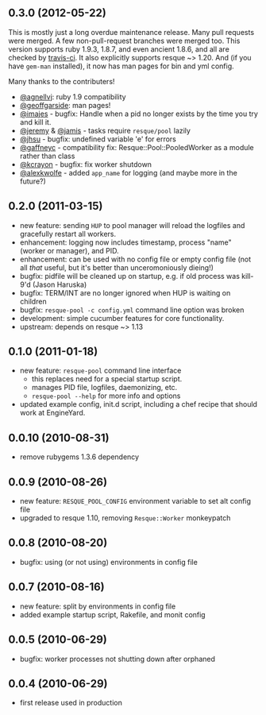 ## 0.3.0 (2012-05-22)

This is mostly just a long overdue maintenance release.  Many pull requests were
merged.  A few non-pull-request branches were merged too.  This version supports
ruby 1.9.3, 1.8.7, and even ancient 1.8.6, and all are checked by
[travis-ci](http://travis-ci.org/nevans/resque-pool).  It also explicitly
supports resque ~> 1.20.  And (if you have `gem-man` installed), it now has man
pages for bin and yml config.

Many thanks to the contributers!

 * [@agnellvj](https://github.com/agnellvj): ruby 1.9 compatibility
 * [@geoffgarside](https://github.com/geoffgarside): man pages!
 * [@imajes](https://github.com/imajes) - bugfix: Handle when a pid no longer
   exists by the time you try and kill it.
 * [@jeremy](https://github.com/jeremy) & [@jamis](https://github.com/jamis) -
   tasks require `resque/pool` lazily
 * [@jhsu](https://github.com/jhsu) - bugfix: undefined variable 'e' for errors
 * [@gaffneyc](https://github.com/gaffneyc) - compatibility fix:
   Resque::Pool::PooledWorker as a module rather than class
 * [@kcrayon](https://github.com/kcrayon) - bugfix: fix worker shutdown
 * [@alexkwolfe](https://github.com/alexkwolfe) - added `app_name` for logging
   (and maybe more in the future?)

## 0.2.0 (2011-03-15)

* new feature: sending `HUP` to pool manager will reload the logfiles and
  gracefully restart all workers.
* enhancement: logging now includes timestamp, process "name" (worker or
  manager), and PID.
* enhancement: can be used with no config file or empty config file (not all
  *that* useful, but it's better than unceromoniously dieing!)
* bugfix: pidfile will be cleaned up on startup, e.g. if old process was
  kill-9'd (Jason Haruska)
* bugfix: TERM/INT are no longer ignored when HUP is waiting on children
* bugfix: `resque-pool -c config.yml` command line option was broken
* development: simple cucumber features for core functionality.
* upstream: depends on resque ~> 1.13

## 0.1.0 (2011-01-18)

* new feature: `resque-pool` command line interface
  * this replaces need for a special startup script.
  * manages PID file, logfiles, daemonizing, etc.
  * `resque-pool --help` for more info and options
* updated example config, init.d script, including a chef recipe that should
  work at EngineYard.

## 0.0.10 (2010-08-31)

* remove rubygems 1.3.6 dependency

## 0.0.9 (2010-08-26)

* new feature: `RESQUE_POOL_CONFIG` environment variable to set alt config file
* upgraded to resque 1.10, removing `Resque::Worker` monkeypatch

## 0.0.8 (2010-08-20)

* bugfix: using (or not using) environments in config file

## 0.0.7 (2010-08-16)

* new feature: split by environments in config file
* added example startup script, Rakefile, and monit config

## 0.0.5 (2010-06-29)

* bugfix: worker processes not shutting down after orphaned

## 0.0.4 (2010-06-29)

* first release used in production
